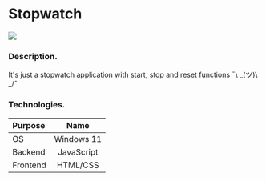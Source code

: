 # Stopwatch

![](https://img.shields.io/badge/Development:-complete-green)

### Description.

It's just a stopwatch application with start, stop and reset functions ¯\ _(ツ)\ _/¯

### Technologies.

| **Purpose** |  **Name**  |
| :---------- | :--------: |
| OS          | Windows 11 |
| Backend     | JavaScript |
| Frontend    |  HTML/CSS  |
